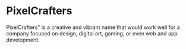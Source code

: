 # PixelCrafters
PixelCrafters" is a creative and vibrant name that would work well for a company focused on design, digital art, gaming, or even web and app development.
